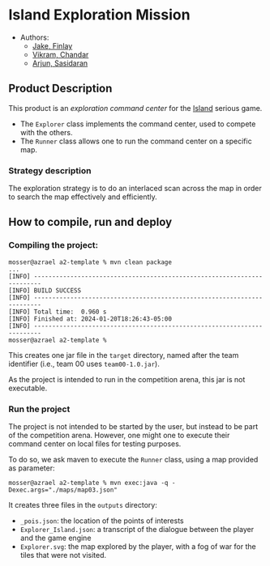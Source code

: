 
# Island Exploration Mission

- Authors:
  - [Jake, Finlay](finlaj11@mcmaster.ca) 
  - [Vikram, Chandar](chandarv@mcmaster.ca)
  - [Arjun, Sasidaran](sasidara@mcmaster.ca)

## Product Description

This product is an _exploration command center_ for the [Island](https://ace-design.github.io/island/) serious game. 

- The `Explorer` class implements the command center, used to compete with the others.
- The `Runner` class allows one to run the command center on a specific map.

### Strategy description

The exploration strategy is to do an interlaced scan across the map in order to search the map effectively and efficiently. 

## How to compile, run and deploy

### Compiling the project:

```
mosser@azrael a2-template % mvn clean package
...
[INFO] ------------------------------------------------------------------------
[INFO] BUILD SUCCESS
[INFO] ------------------------------------------------------------------------
[INFO] Total time:  0.960 s
[INFO] Finished at: 2024-01-20T18:26:43-05:00
[INFO] ------------------------------------------------------------------------
mosser@azrael a2-template % 
```

This creates one jar file in the `target` directory, named after the team identifier (i.e., team 00 uses `team00-1.0.jar`).

As the project is intended to run in the competition arena, this jar is not executable. 

### Run the project

The project is not intended to be started by the user, but instead to be part of the competition arena. However, one might one to execute their command center on local files for testing purposes.

To do so, we ask maven to execute the `Runner` class, using a map provided as parameter:

```
mosser@azrael a2-template % mvn exec:java -q -Dexec.args="./maps/map03.json"
```

It creates three files in the `outputs` directory:

- `_pois.json`: the location of the points of interests
- `Explorer_Island.json`: a transcript of the dialogue between the player and the game engine
- `Explorer.svg`: the map explored by the player, with a fog of war for the tiles that were not visited.

